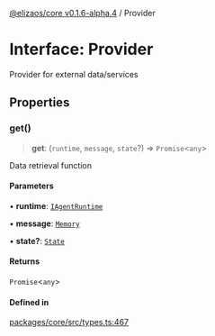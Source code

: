 [@elizaos/core v0.1.6-alpha.4](../index.md) / Provider

# Interface: Provider

Provider for external data/services

## Properties

### get()

> **get**: (`runtime`, `message`, `state`?) => `Promise`\<`any`\>

Data retrieval function

#### Parameters

• **runtime**: [`IAgentRuntime`](IAgentRuntime.md)

• **message**: [`Memory`](Memory.md)

• **state?**: [`State`](State.md)

#### Returns

`Promise`\<`any`\>

#### Defined in

[packages/core/src/types.ts:467](https://github.com/elizaos/eliza/blob/main/packages/core/src/types.ts#L467)

